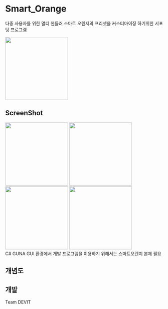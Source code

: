 # Smart_Orange
다중 사용자를 위한 멀티 핸들러
스마트 오렌지의 프리셋을 커스터마이징 하기위한 서포팅 프로그램

<img width="200" src="https://user-images.githubusercontent.com/48075491/94409334-fd459600-01b0-11eb-8223-6543067a2aa3.png">

ScreenShot
------------
<div>
<img width="200" src="https://user-images.githubusercontent.com/48075491/94410141-fd926100-01b1-11eb-97c5-090e4171adb8.png">
<img width="200" src="https://user-images.githubusercontent.com/48075491/94410486-61b52500-01b2-11eb-99ca-fb0b781f291e.png">
<img width="200" src="https://user-images.githubusercontent.com/48075491/94410490-624dbb80-01b2-11eb-94cb-0c0ca1cd173c.png">
<img width="200" src="https://user-images.githubusercontent.com/48075491/94410495-637ee880-01b2-11eb-81d0-3bbf4869d128.png">
</div>
C# GUNA GUI 환경에서 개발 프로그램을 이용하기 위해서는 스마트오렌지 본체 필요

개념도
------------

개발
------------
Team DEVIT

